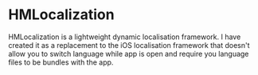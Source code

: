 HMLocalization
==============

HMLocalization is a lightweight dynamic localisation framework. I have created it as a replacement to the iOS localisation framework that doesn't allow you to switch language while app is open and require you language files to be bundles with the app. 